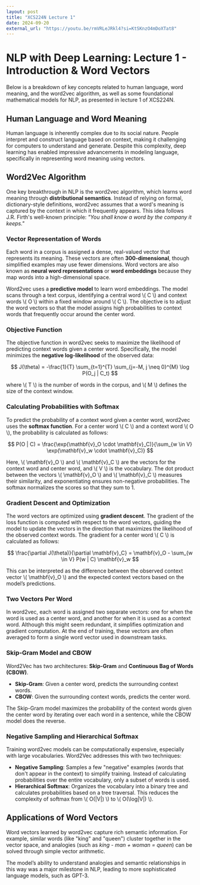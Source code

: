 ```yaml
---
layout: post
title: "XCS224N Lecture 1"
date: 2024-09-20
external_url: "https://youtu.be/rmVRLeJRkl4?si=KtSKnzO4mDoXTat8"
---
```


# NLP with Deep Learning: Lecture 1 - Introduction & Word Vectors

Below is a breakdown of key concepts related to human language, word meaning, and the word2vec algorithm, as well as some foundational mathematical models for NLP, as presented in lecture 1 of XCS224N.

## Human Language and Word Meaning

Human language is inherently complex due to its social nature. People interpret and construct language based on context, making it challenging for computers to understand and generate. Despite this complexity, deep learning has enabled impressive advancements in modeling language, specifically in representing word meaning using vectors.

## Word2Vec Algorithm

One key breakthrough in NLP is the word2vec algorithm, which learns word meaning through **distributional semantics**. Instead of relying on formal, dictionary-style definitions, word2vec assumes that a word's meaning is captured by the context in which it frequently appears. This idea follows J.R. Firth's well-known principle: _"You shall know a word by the company it keeps."_

### Vector Representation of Words

Each word in a corpus is assigned a dense, real-valued vector that represents its meaning. These vectors are often **300-dimensional**, though simplified examples may use fewer dimensions. Word vectors are also known as **neural word representations** or **word embeddings** because they map words into a high-dimensional space.

Word2vec uses a **predictive model** to learn word embeddings. The model scans through a text corpus, identifying a central word \\( C \\) and context words \\( O \\) within a fixed window around \\( C \\). The objective is to adjust the word vectors so that the model assigns high probabilities to context words that frequently occur around the center word.

### Objective Function

The objective function in word2vec seeks to maximize the likelihood of predicting context words given a center word. Specifically, the model minimizes the **negative log-likelihood** of the observed data:

$$
J(\theta) = -\frac{1}{T} \sum_{t=1}^{T} \sum_{j=-M, j \neq 0}^{M} \log P(O_j | C_t)
$$

where \\( T \\) is the number of words in the corpus, and \\( M \\) defines the size of the context window.

### Calculating Probabilities with Softmax

To predict the probability of a context word given a center word, word2vec uses the **softmax function**. For a center word \\( C \\) and a context word \\( O \\), the probability is calculated as follows:

$$
P(O | C) = \frac{\exp(\mathbf{v}_O \cdot \mathbf{v}_C)}{\sum_{w \in V} \exp(\mathbf{v}_w \cdot \mathbf{v}_C)}
$$

Here, \\( \mathbf{v}_O \\) and \\( \mathbf{v}_C \\) are the vectors for the context word and center word, and \\( V \\) is the vocabulary. The dot product between the vectors \\( \mathbf{v}_O \\) and \\( \mathbf{v}_C \\) measures their similarity, and exponentiating ensures non-negative probabilities. The softmax normalizes the scores so that they sum to 1.

### Gradient Descent and Optimization

The word vectors are optimized using **gradient descent**. The gradient of the loss function is computed with respect to the word vectors, guiding the model to update the vectors in the direction that maximizes the likelihood of the observed context words. The gradient for a center word \\( C \\) is calculated as follows:

$$
\frac{\partial J(\theta)}{\partial \mathbf{v}_C} = \mathbf{v}_O - \sum_{w \in V} P(w | C) \mathbf{v}_w
$$

This can be interpreted as the difference between the observed context vector \\( \mathbf{v}_O \\) and the expected context vectors based on the model’s predictions.

### Two Vectors Per Word

In word2vec, each word is assigned two separate vectors: one for when the word is used as a center word, and another for when it is used as a context word. Although this might seem redundant, it simplifies optimization and gradient computation. At the end of training, these vectors are often averaged to form a single word vector used in downstream tasks.

### Skip-Gram Model and CBOW

Word2Vec has two architectures: **Skip-Gram** and **Continuous Bag of Words (CBOW)**.

- **Skip-Gram**: Given a center word, predicts the surrounding context words.
- **CBOW**: Given the surrounding context words, predicts the center word.

The Skip-Gram model maximizes the probability of the context words given the center word by iterating over each word in a sentence, while the CBOW model does the reverse.

### Negative Sampling and Hierarchical Softmax

Training word2vec models can be computationally expensive, especially with large vocabularies. Word2Vec addresses this with two techniques:

- **Negative Sampling**: Samples a few "negative" examples (words that don't appear in the context) to simplify training. Instead of calculating probabilities over the entire vocabulary, only a subset of words is used.
- **Hierarchical Softmax**: Organizes the vocabulary into a binary tree and calculates probabilities based on a tree traversal. This reduces the complexity of softmax from \\( O(|V|) \\) to \\( O(\log|V|) \\).

## Applications of Word Vectors

Word vectors learned by word2vec capture rich semantic information. For example, similar words (like "king" and "queen") cluster together in the vector space, and analogies (such as _king - man + woman = queen_) can be solved through simple vector arithmetic.

The model’s ability to understand analogies and semantic relationships in this way was a major milestone in NLP, leading to more sophisticated language models, such as GPT-3.
